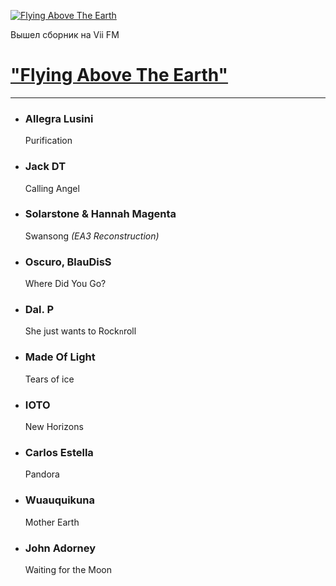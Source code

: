 [![Flying Above The Earth](https://viifm.art/data/image/35345436465.jpg)][1]

Вышел сборник на Vii FM

# ["Flying Above The Earth"][1]

---

- ### Allegra Lusini
  Purification

- ### Jack DT
  Calling Angel

- ### Solarstone & Hannah Magenta
  Swansong _(EA3 Reconstruction)_

- ### Oscuro, BlauDisS
  Where Did You Go?

- ### Dal. P
  She just wants to Rock`n`roll

- ### Made Of Light
  Tears of ice

- ### IOTO
  New Horizons

- ### Carlos Estella
  Pandora

- ### Wuauquikuna
  Mother Earth

- ### John Adorney
  Waiting for the Moon
  

[1]: https://t.me/viifm_lux/509
